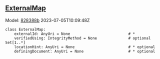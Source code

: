 ## [ExternalMap](https://github.com/spdx/spdx-3-model/blob/main/model/Core/Classes/ExternalMap.md)
Model: [828388b](https://github.com/spdx/spdx-3-model/commit/828388b98c2374f1af6b760ab87fee0d4a11e3f4) 2023-07-05T10:09:48Z
```
class ExternalMap:
    externalId: AnyUri = None                          # * 
    verifiedUsing: IntegrityMethod = None              # optional Set[1..*]
    locationHint: AnyUri = None                        # * optional 
    definingDocument: AnyUri = None                    # * optional 
```
